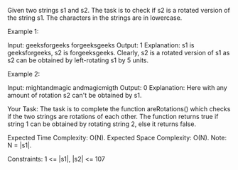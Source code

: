Given two strings s1 and s2. The task is to check if s2 is a rotated version of the string s1. The characters in the strings are in lowercase.

 

Example 1:

Input:
geeksforgeeks
forgeeksgeeks
Output: 
1
Explanation: s1 is geeksforgeeks, s2 is
forgeeksgeeks. Clearly, s2 is a rotated
version of s1 as s2 can be obtained by
left-rotating s1 by 5 units.
 

Example 2:

Input:
mightandmagic
andmagicmigth
Output: 
0
Explanation: Here with any amount of
rotation s2 can't be obtained by s1.
 

Your Task:
The task is to complete the function areRotations() which checks if the two strings are rotations of each other. The function returns true if string 1 can be obtained by rotating string 2, else it returns false.

 

Expected Time Complexity: O(N).
Expected Space Complexity: O(N).
Note: N = |s1|.

 

Constraints:
1 <= |s1|, |s2| <= 107


